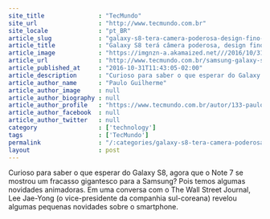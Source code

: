 ```yaml
---
site_title               : "TecMundo"
site_url                 : "http://www.tecmundo.com.br"
site_locale              : "pt_BR"
article_slug             : "galaxy-s8-tera-camera-poderosa-design-fino-e-ia-melhorada-diz-samsung"
article_title            : "Galaxy S8 terá câmera poderosa, design fino e IA melhorada, diz Samsung"
article_image            : "https://imgnzn-a.akamaized.net///2016/10/31/31104148162068-t1200x480.jpg"
article_url              : "http://www.tecmundo.com.br/samsung-galaxy-s8/111159-galaxy-s8-tera-camera-poderosa-design-fino-ia-melhorada-diz-samsung.htm"
article_published_at     : "2016-10-31T11:43:05-02:00"
article_description      : "Curioso para saber o que esperar do Galaxy S8, agora que o Note 7 se mostrou um fracasso gigantesco para a Samsung? Pois temos algumas novidades animadoras. Em uma conversa com o The Wall Street Journal, Lee Jae-Yong (o vice-presidente da companhia sul-coreana) revelou algumas pequenas novidades sobre o smartphone."
article_author_name      : "Paulo Guilherme"
article_author_image     : null
article_author_biography : null
article_author_profile   : "https://www.tecmundo.com.br/autor/133-paulo-guilherme/"
article_author_facebook  : null
article_author_twitter   : null
category                 : ['technology']
tags                     : ['TecMundo']
permalink                : "/:categories/galaxy-s8-tera-camera-poderosa-design-fino-e-ia-melhorada-diz-samsung/"
layout                   : post
---
```


Curioso para saber o que esperar do Galaxy S8, agora que o Note 7 se mostrou um fracasso gigantesco para a Samsung? Pois temos algumas novidades animadoras. Em uma conversa com o The Wall Street Journal, Lee Jae-Yong (o vice-presidente da companhia sul-coreana) revelou algumas pequenas novidades sobre o smartphone.
